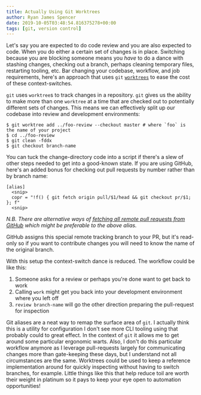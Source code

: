 ```yaml
---
title: Actually Using Git Worktrees
author: Ryan James Spencer
date: 2019-10-05T03:48:54.816375278+00:00
tags: [git, version control]
---
```


Let's say you are expected to do code review and you are also expected to code.
When you do either a certain set of changes is in place. Switching because you
are blocking someone means you _have_ to do a dance with stashing changes,
checking out a branch, perhaps cleaning temporary files, restarting tooling,
etc. Bar changing your codebase, workflow, and job requirements, here's an
approach that uses `git` [`worktrees`](https://git-scm.com/docs/git-worktree) to
ease the cost of these context-switches.

`git` uses `worktree`s to track changes in a repository. `git` gives us the
ability to make more than one `worktree` at a time that are checked out to
potentially different sets of changes. This means we can effectively split up
our codebase into review and development environments:

```
$ git worktree add ../foo-review --checkout master # where `foo` is the name of your project
$ cd ../foo-review
$ git clean -fddx
$ git checkout branch-name
```

You can tuck the change-directory code into a script if there's a slew of other
steps needed to get into a good-known state. If you are using GitHub, here's an
added bonus for checking out pull requests by number rather than by branch name:

```
[alias]
  <snip>
  copr = "!f() { git fetch origin pull/$1/head && git checkout pr/$1; }; f"
  <snip>
```

_N.B. There are alternative ways of [fetching all remote pull requests from
GitHub](https://gist.github.com/piscisaureus/3342247) which might be preferable
to the above alias._

GitHub assigns this special remote tracking branch to your PR, but it's
read-only so if you want to contribute changes you will need to know the name of
the original branch.

With this setup the context-switch dance is reduced. The workflow could be like
this:

1. Someone asks for a review or perhaps you're done want to get back to work
2. Calling `work` might get you back into your development environment where you
   left off
3. `review branch-name` will go the other direction preparing the pull-request
   for inspection

Git aliases are a neat way to remap the surface area of `git`. I actually think
this is a utility for configuration I don't see more CLI tooling using that
probably could to great effect. In the context of `git` it allows me to get
around some particular ergonomic warts. Also, I don't do this particular
workflow anymore as I leverage pull-requests largely for communicating changes
more than gate-keeping these days, but I understand not all circumstances are
the same. Worktrees could be used to keep a reference implementation around for
quickly inspecting without having to switch branches, for example. Little things
like this that help reduce toil are worth their weight in platinum so it pays to
keep your eye open to automation opportunities!

